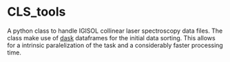 # CLS_tools

A python class to handle IGISOL collinear laser spectroscopy data files.
The class make use of [dask](https://docs.dask.org/) dataframes for the initial data sorting. This allows for a intrinsic paralelization of the task and a considerably faster processing time.